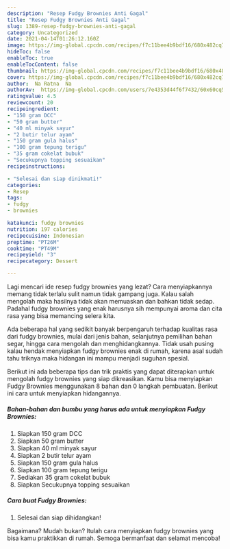 ```yaml
---
description: "Resep Fudgy Brownies Anti Gagal"
title: "Resep Fudgy Brownies Anti Gagal"
slug: 1389-resep-fudgy-brownies-anti-gagal
category: Uncategorized
date: 2021-04-14T01:26:12.160Z
image: https://img-global.cpcdn.com/recipes/f7c11bee4b9bdf16/680x482cq70/fudgy-brownies-foto-resep-utama.jpg
hideToc: false
enableToc: true
enableTocContent: false
thumbnail: https://img-global.cpcdn.com/recipes/f7c11bee4b9bdf16/680x482cq70/fudgy-brownies-foto-resep-utama.jpg
cover: https://img-global.cpcdn.com/recipes/f7c11bee4b9bdf16/680x482cq70/fudgy-brownies-foto-resep-utama.jpg
author:  Na Ratna  Na
authorAv:  https://img-global.cpcdn.com/users/7e4353d44f6f7432/60x60cq50/avatar.jpg
ratingvalue: 4.5
reviewcount: 20
recipeingredient:
- "150 gram DCC"
- "50 gram butter"
- "40 ml minyak sayur"
- "2 butir telur ayam"
- "150 gram gula halus"
- "100 gram tepung terigu"
- "35 gram cokelat bubuk"
- "Secukupnya topping sesuaikan"
recipeinstructions:

- "Selesai dan siap dinikmati!"
categories:
- Resep
tags:
- fudgy
- brownies

katakunci: fudgy brownies 
nutrition: 197 calories
recipecuisine: Indonesian
preptime: "PT26M"
cooktime: "PT49M"
recipeyield: "3"
recipecategory: Dessert

---
```



Lagi mencari ide resep fudgy brownies yang lezat? Cara menyiapkannya memang tidak terlalu sulit namun tidak gampang juga. Kalau salah mengolah maka hasilnya tidak akan memuaskan dan bahkan tidak sedap. Padahal fudgy brownies yang enak harusnya sih mempunyai aroma dan cita rasa yang bisa memancing selera kita.


Ada beberapa hal yang sedikit banyak berpengaruh terhadap kualitas rasa dari fudgy brownies, mulai dari jenis bahan, selanjutnya pemilihan bahan segar, hingga cara mengolah dan menghidangkannya. Tidak usah pusing kalau hendak menyiapkan fudgy brownies enak di rumah, karena asal sudah tahu triknya maka hidangan ini mampu menjadi suguhan spesial.




Berikut ini ada beberapa tips dan trik praktis yang dapat diterapkan untuk mengolah fudgy brownies yang siap dikreasikan. Kamu bisa menyiapkan Fudgy Brownies menggunakan 8 bahan dan 0 langkah pembuatan. Berikut ini cara untuk menyiapkan hidangannya.

<!--inarticleads1-->

##### Bahan-bahan dan bumbu yang harus ada untuk menyiapkan Fudgy Brownies:

1. Siapkan 150 gram DCC
1. Siapkan 50 gram butter
1. Siapkan 40 ml minyak sayur
1. Siapkan 2 butir telur ayam
1. Siapkan 150 gram gula halus
1. Siapkan 100 gram tepung terigu
1. Sediakan 35 gram cokelat bubuk
1. Siapkan Secukupnya topping sesuaikan




<!--inarticleads2-->

##### Cara buat Fudgy Brownies:


1. Selesai dan siap dihidangkan!



Bagaimana? Mudah bukan? Itulah cara menyiapkan fudgy brownies yang bisa kamu praktikkan di rumah. Semoga bermanfaat dan selamat mencoba!
